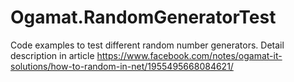 # Ogamat.RandomGeneratorTest

Code examples to test different random number generators. Detail description in article https://www.facebook.com/notes/ogamat-it-solutions/how-to-random-in-net/1955495668084621/
